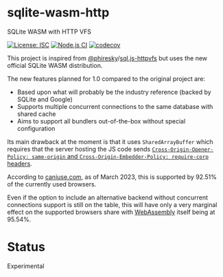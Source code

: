 # sqlite-wasm-http

SQLite WASM with HTTP VFS

[![License: ISC](https://img.shields.io/github/license/mmomtchev/sqlite-wasm-http)](https://github.com/mmomtchev/sqlite-wasm-http/blob/main/LICENSE)
[![Node.js CI](https://github.com/mmomtchev/sqlite-wasm-http/actions/workflows/node.js.yml/badge.svg)](https://github.com/mmomtchev/sqlite-wasm-http/actions/workflows/node.js.yml)
[![codecov](https://codecov.io/gh/mmomtchev/sqlite-wasm-http/branch/main/graph/badge.svg?token=SLQOP9XTEV)](https://codecov.io/gh/mmomtchev/sqlite-wasm-http)


This project is inspired from [@phiresky](https://github.com/phiresky/)/[sql.js-httpvfs](https://github.com/phiresky/sql.js-httpvfs) but uses the new official SQLite WASM distribution.

The new features planned for 1.0 compared to the original project are:
* Based upon what will probably be the industry reference (backed by SQLite and Google)
* Supports multiple concurrent connections to the same database with shared cache
* Aims to support all bundlers out-of-the-box without special configuration

Its main drawback at the moment is that it uses `SharedArrayBuffer` which requires that the server hosting the JS code sends       [`Cross-Origin-Opener-Policy: same-origin` and `Cross-Origin-Embedder-Policy: require-corp` headers](https://web.dev/coop-coep/).

According to [caniuse.com](https://caniuse.com/sharedarraybuffer), as of March 2023, this is supported by 92.51% of the currently used browsers.

Even if the option to include an alternative backend without concurrent connections support is still on the table, this will have only a very marginal effect on the supported browsers share with [WebAssembly](https://caniuse.com/wasm) itself being at 95.54%.

# Status

Experimental
